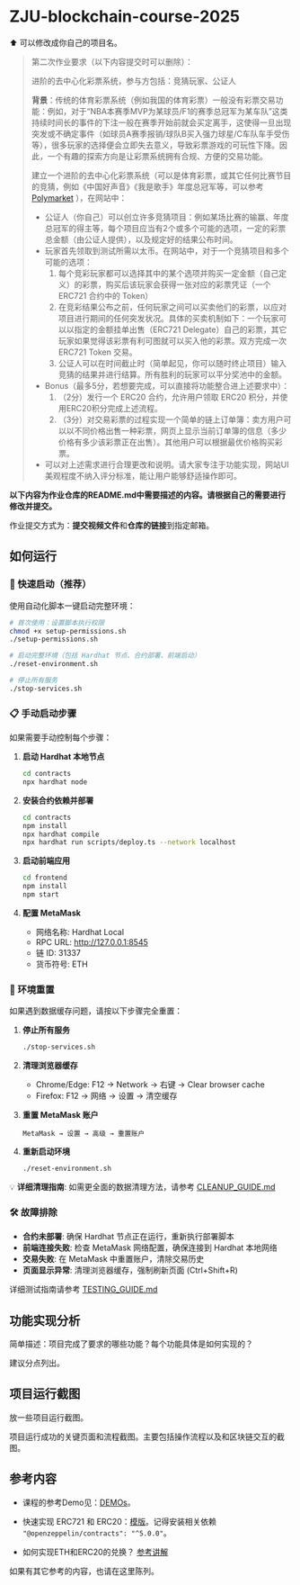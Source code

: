 # ZJU-blockchain-course-2025

⬆ 可以️修改成你自己的项目名。

> 第二次作业要求（以下内容提交时可以删除）：
> 
> 进阶的去中心化彩票系统，参与方包括：竞猜玩家、公证人
>
> **背景**：传统的体育彩票系统（例如我国的体育彩票）一般没有彩票交易功能：例如，对于“NBA本赛季MVP为某球员/F1的赛季总冠军为某车队”这类持续时间长的事件的下注一般在赛季开始前就会买定离手，这使得一旦出现突发或不确定事件（如球员A赛季报销/球队B买入强力球星/C车队车手受伤等），很多玩家的选择便会立即失去意义，导致彩票游戏的可玩性下降。因此，一个有趣的探索方向是让彩票系统拥有合规、方便的交易功能。
>
> 建立一个进阶的去中心化彩票系统（可以是体育彩票，或其它任何比赛节目的竞猜，例如《中国好声音》《我是歌手》年度总冠军等，可以参考 [Polymarket](https://polymarket.com/) ），在网站中：
> - 公证人（你自己）可以创立许多竞猜项目：例如某场比赛的输赢、年度总冠军的得主等，每个项目应当有2个或多个可能的选项，一定的彩票总金额（由公证人提供），以及规定好的结果公布时间。
> - 玩家首先领取到测试所需以太币。在网站中，对于一个竞猜项目和多个可能的选项：
>   1. 每个竞彩玩家都可以选择其中的某个选项并购买一定金额（自己定义）的彩票，购买后该玩家会获得一张对应的彩票凭证（一个 ERC721 合约中的 Token）
>   2. 在竞彩结果公布之前，任何玩家之间可以买卖他们的彩票，以应对项目进行期间的任何突发状况。具体的买卖机制如下：一个玩家可以以指定的金额挂单出售（ERC721 Delegate）自己的彩票，其它玩家如果觉得该彩票有利可图就可以买入他的彩票。双方完成一次 ERC721 Token 交易。
>   3. 公证人可以在时间截止时（简单起见，你可以随时终止项目）输入竞猜的结果并进行结算。所有胜利的玩家可以平分奖池中的金额。
> - Bonus（最多5分，若想要完成，可以直接将功能整合进上述要求中）：
>   1. （2分）发行一个 ERC20 合约，允许用户领取 ERC20 积分，并使用ERC20积分完成上述流程。
>   2. （3分）对交易彩票的过程实现一个简单的链上订单簿：卖方用户可以以不同价格出售一种彩票，网页上显示当前订单簿的信息（多少价格有多少该彩票正在出售）。其他用户可以根据最优价格购买彩票。
> - 可以对上述需求进行合理更改和说明。请大家专注于功能实现，网站UI美观程度不纳入评分标准，能让用户能够舒适操作即可。

**以下内容为作业仓库的README.md中需要描述的内容。请根据自己的需要进行修改并提交。**

作业提交方式为：**提交视频文件**和**仓库的链接**到指定邮箱。

## 如何运行

### 🚀 快速启动（推荐）

使用自动化脚本一键启动完整环境：

```bash
# 首次使用：设置脚本执行权限
chmod +x setup-permissions.sh
./setup-permissions.sh

# 启动完整环境（包括 Hardhat 节点、合约部署、前端启动）
./reset-environment.sh

# 停止所有服务
./stop-services.sh
```

### 📋 手动启动步骤

如果需要手动控制每个步骤：

1. **启动 Hardhat 本地节点**
   ```bash
   cd contracts
   npx hardhat node
   ```

2. **安装合约依赖并部署**
   ```bash
   cd contracts
   npm install
   npx hardhat compile
   npx hardhat run scripts/deploy.ts --network localhost
   ```

3. **启动前端应用**
   ```bash
   cd frontend
   npm install
   npm start
   ```

4. **配置 MetaMask**
   - 网络名称: Hardhat Local
   - RPC URL: http://127.0.0.1:8545
   - 链 ID: 31337
   - 货币符号: ETH

### 🔄 环境重置

如果遇到数据缓存问题，请按以下步骤完全重置：

1. **停止所有服务**
   ```bash
   ./stop-services.sh
   ```

2. **清理浏览器缓存**
   - Chrome/Edge: F12 → Network → 右键 → Clear browser cache
   - Firefox: F12 → 网络 → 设置 → 清空缓存

3. **重置 MetaMask 账户**
   ```
   MetaMask → 设置 → 高级 → 重置账户
   ```

4. **重新启动环境**
   ```bash
   ./reset-environment.sh
   ```

💡 **详细清理指南**: 如需更全面的数据清理方法，请参考 [CLEANUP_GUIDE.md](./CLEANUP_GUIDE.md)

### 🛠️ 故障排除

- **合约未部署**: 确保 Hardhat 节点正在运行，重新执行部署脚本
- **前端连接失败**: 检查 MetaMask 网络配置，确保连接到 Hardhat 本地网络
- **交易失败**: 在 MetaMask 中重置账户，清除交易历史
- **页面显示异常**: 清理浏览器缓存，强制刷新页面 (Ctrl+Shift+R)

详细测试指南请参考 [TESTING_GUIDE.md](./TESTING_GUIDE.md)

## 功能实现分析

简单描述：项目完成了要求的哪些功能？每个功能具体是如何实现的？

建议分点列出。

## 项目运行截图

放一些项目运行截图。

项目运行成功的关键页面和流程截图。主要包括操作流程以及和区块链交互的截图。

## 参考内容

- 课程的参考Demo见：[DEMOs](https://github.com/LBruyne/blockchain-course-demos)。

- 快速实现 ERC721 和 ERC20：[模版](https://wizard.openzeppelin.com/#erc20)。记得安装相关依赖 ``"@openzeppelin/contracts": "^5.0.0"``。

- 如何实现ETH和ERC20的兑换？ [参考讲解](https://www.wtf.academy/en/docs/solidity-103/DEX/)

如果有其它参考的内容，也请在这里陈列。
